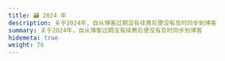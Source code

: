 ```yaml
---
title: 🗃️ 2024 年
description: 关于2024年，自从博客过期没有续费后便没有及时同步到博客
summary: 关于2024年，自从博客过期没有续费后便没有及时同步到博客
hidemeta: true
weight: 76
---
```

